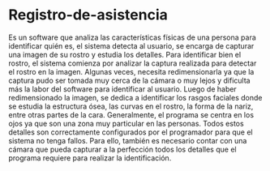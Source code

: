 # Registro-de-asistencia
Es un software que analiza las características físicas de una persona para identificar quién es, el sistema detecta al usuario, se encarga de capturar una imagen de su rostro y estudia los detalles. Para identificar bien el rostro, el sistema comienza por analizar la captura realizada para detectar el rostro en la imagen. Algunas veces, necesita redimensionarla ya que la captura pudo ser tomada muy cerca de la cámara o muy lejos y dificulta más la labor del software para identificar al usuario. Luego de haber redimensionado la imagen, se dedica a identificar los rasgos faciales donde se estudia la estructura ósea, las curvas en el rostro, la forma de la nariz, entre otras partes de la cara. Generalmente, el programa se centra en los ojos ya que son una zona muy particular en las personas. Todos estos detalles son correctamente configurados por el programador para que el sistema no tenga fallos. Para ello, también es necesario contar con una cámara que pueda capturar a la perfección todos los detalles que el programa requiere para realizar la identificación.

